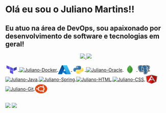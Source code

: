 # Olá eu sou o Juliano Martins!!
## Eu atuo na área de DevOps, sou apaixonado por desenvolvimento de software e tecnologias em geral!
<div align="center">
  <a href="https://github.com/scardofax">
  <img height="180em" src="https://scardofax.vercel.app/api?username=scardofax&show_icons=true&theme=dracula&include_all_commits=true&count_private=true" />
  <img height="180em" src="https://scardofax.vercel.app/api/top-langs/?username=scardofax&layout=compact&langs_count=7&theme=dracula" />
</div>

    
  
<div style="display: inline_block"><br>
  <img align="center" alt="Juliano-Terraform" height="30" width="40" src="https://github.com/devicons/devicon/blob/v2.15.1/icons/terraform/terraform-original.svg" />
  <img align="center" alt="Juliano-Docker" height="30" width="40" src="https://cdn.jsdelivr.net/gh/devicons/devicon/icons/docker/docker-original-wordmark.svg" />
  <img align="center" alt="Juliano-Azure" height="30" width="40" src="https://github.com/devicons/devicon/blob/v2.15.1/icons/azure/azure-original.svg" />
  <img align="center" alt="Juliano-Python" height="30" width="40" src="https://github.com/devicons/devicon/blob/v2.15.1/icons/python/python-original.svg" />
  
  <img align="center" alt="Juliano-Oracle" height="30" width="40" src="https://cdn.jsdelivr.net/gh/devicons/devicon/icons/oracle/oracle-original.svg" />
  <img align="center" alt="Juliano-Mongo" height="30" width="40" src="https://github.com/devicons/devicon/blob/v2.15.1/icons/mongodb/mongodb-original.svg" />
  <img align="center" alt="Juliano-Mongo" height="30" width="40" src="https://github.com/devicons/devicon/blob/v2.15.1/icons/postgresql/postgresql-original.svg" />
    
  <img align="center" alt="Juliano-Java" height="30" width="40" src="https://cdn.jsdelivr.net/gh/devicons/devicon/icons/java/java-original-wordmark.svg" />
  <img align="center" alt="Juliano-Spring" height="30" width="40" src="https://cdn.jsdelivr.net/gh/devicons/devicon/icons/spring/spring-original-wordmark.svg" />
  <img align="center" alt="Juliano-HTML" height="30" width="40" src="https://cdn.jsdelivr.net/gh/devicons/devicon/icons/html5/html5-original-wordmark.svg" />
  <img align="center" alt="Juliano-CSS" height="30" width="40" src="https://cdn.jsdelivr.net/gh/devicons/devicon/icons/css3/css3-original-wordmark.svg" />
  <img align="center" alt="Juliano-Angular" height="30" width="40" src="https://github.com/devicons/devicon/blob/v2.15.1/icons/angularjs/angularjs-original.svg" />  
  
  <img align="center" alt="Juliano-Git" height="30" width="40" src="https://cdn.jsdelivr.net/gh/devicons/devicon/icons/git/git-original-wordmark.svg" />
  <img align="center" alt="Juliano-Ubuntu" height="30" width="40" src="https://github.com/devicons/devicon/blob/v2.15.1/icons/ubuntu/ubuntu-plain.svg" />
</div>
  
  ##
 
<div>
  <a href = "mailto:juliano.jgm@gmail.com"><img src="https://img.shields.io/badge/-Gmail-%23333?style=for-the-badge&logo=gmail&logoColor=white" target="_blank"></a>
  <a href="https://www.linkedin.com/in/julianogm/" target="_blank"><img src="https://img.shields.io/badge/-LinkedIn-%230077B5?style=for-the-badge&logo=linkedin&logoColor=white" target="_blank"></a>  
</div>
